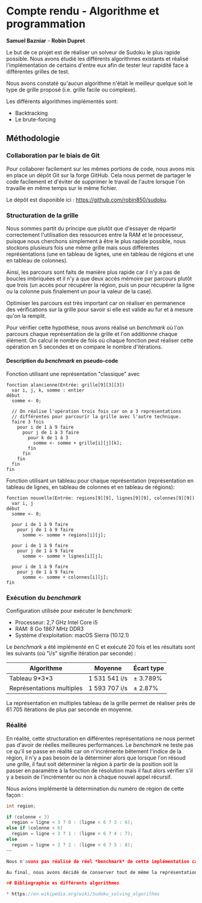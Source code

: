 # Compte rendu - Algorithme et programmation

**Samuel Bazniar** - **Robin Dupret**

Le but de ce projet est de réaliser un solveur de Sudoku le plus rapide
possible. Nous avons étudié les différents algorithmes existants et réalisé
l'implémentation de certains d'entre eux afin de tester leur rapidité face
à différentes grilles de test.

Nous avons constaté qu'aucun algorithme n'était le meilleur quelque soit le
type de grille proposé (i.e. grille facile ou complexe).

Les différents algorithmes implémentés sont:

* Backtracking
* Le brute-forcing

## Méthodologie

### Collaboration par le biais de Git

Pour collaborer facilement sur les mêmes portions de code, nous avons mis en place un dépôt Git sur la forge GitHub. Cela nous permet de partager le code facilement et d'éviter de supprimer le travail de l'autre lorsque l'on travaille en même temps sur le même fichier.

Le dépôt est disponible ici : https://github.com/robin850/sudoku.

### Structuration de la grille

Nous sommes partit du principe que plutôt que d'essayer de répartir correctement l'utilisation des ressources entre la RAM et le processeur, puisque nous cherchons simplement à être le plus rapide possible, nous stockons plusieurs fois une même grille mais sous différentes représentations (une en tableau de lignes, une en tableau de régions et une en tableau de colonnes).

Ainsi, les parcours sont faits de manière plus rapide car il n'y a pas de boucles imbriquées et il n'y a que deux accès mémoire par parcours plutôt que trois (un accès pour récupérer la région, puis un pour récupérer la ligne ou la colonne puis finalement un pour la valeur de la case).

Optimiser les parcours est très important car on réaliser en permanence des vérifications sur la grille pour savoir si elle est valide au fur et à mesure qu'on la remplit.

Pour vérifier cette hypothèse, nous avons réalisé un *benchmark* où l'on parcours chaque représentation de la grille et l'on additionne chaque élément. On calcul le nombre de fois où chaque fonction peut réaliser cette opération en 5 secondes et on compare le nombre d'itérations.

#### Description du *benchmark* en pseudo-code

Fonction utilisant une représentation "classique" avec

~~~
fonction alancienne(Entrée: grille[9][3][3])
  var i, j, k, somme : entier
début
  somme <- 0;

  // On réalise l'opération trois fois car on a 3 représentations
  // différentes pour parcourir la grille avec l'autre technique.
  faire 3 fois
    pour i de 1 à 9 faire
      pour j de 1 à 3 faire
        pour k de 1 à 3
          somme <- somme + grille[i][j][k];
        fin
      fin
    fin
  fin
fin
~~~

Fonction utilisant un tableau pour chaque représentation (représentation en tableau de lignes, en tableau de colonnes et en tableau de régions):

~~~
fonction nouvelle(Entrée: regions[9][9], lignes[9][9], colonnes[9][9])
  var i, j
début
  somme <- 0;

  pour i de 1 à 9 faire
    pour j de 1 à 9 faire
      somme <- somme + regions[i][j];

  pour i de 1 à 9 faire
    pour j de 1 à 9 faire
      somme <- somme + lignes[i][j];

  pour i de 1 à 9 faire
    pour j de 1 à 9 faire
      somme <- somme + colonnes[i][j];
fin
~~~

### Exécution du *benchmark*

Configuration utilisée pour exécuter le *benchmark*:

* Processeur: 2,7 GHz Intel Core i5
* RAM: 8 Go 1867 MHz DDR3
* Système d'exploitation: macOS Sierra (10.12.1)

Le *benchmark* a été implémenté en C et exécuté 20 fois et les résultats sont les suivants (où "i/s" signifie itération par seconde) :

| Algorithme | Moyenne | Écart type |
|------------|---------|------------|
| Tableau 9\*3\*3 | 1 531 541 i/s | ± 3.789% |
| Représentations multiples | 1 593 707 i/s | ± 2.87% |

La représentation en multiples tableau de la grille permet de réaliser près de 61 705 itérations de plus par seconde en moyenne.

### Réalité

En réalité, cette structuration en différentes représentations ne nous permet pas d'avoir de réelles meilleures performances. Le *benchmark* ne teste pas ce qu'il se passe en réalité car on n'incrémente bêtement l'indice de la région, il n'y a pas besoin de la déterminer alors que lorsque l'on résoud une grille, il faut soit déterminer la région à partir de la position soit la passer en paramètre à la fonction de résolution mais il faut alors vérifier s'il y a besoin de l'incrémenter ou non à chaque nouvel appel récursif.

Nous avions implémenté la détermination du numéro de région de cette façon :

~~~c
int region;

if (colonne < 3)
  region = ligne < 3 ? 0 : (ligne < 6 ? 3 : 6);
else if (colonne < 6)
  region = ligne < 3 ? 1 : (ligne < 6 ? 4 : 7);
else
  region = ligne < 3 ? 2 : (ligne < 6 ? 5 : 8);
~~

Nous n'avons pas réalisé de réel *benchmark* de cette implémentation car la différence du temps de résolution avec une implémentation “classique” était visible d'un point de vue humain. Les performances étaient drastiquement moins bonnes ; une grille mettait parfois plus de deux secondes à être resolue.

Au final, nous avons décidé de conserver tout de même la représentation sous forme de régions car elle était pratique pour l'implémentation de la résolution Stochastique.

## Bibliographie es différents algorithmes

* https://en.wikipedia.org/wiki/Sudoku_solving_algorithms
